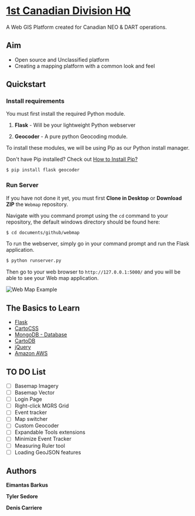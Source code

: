 # [1st Canadian Division HQ](http://1stcdndiv.com)

A Web GIS Platform created for Canadian NEO & DART operations.

## Aim

* Open source and Unclassified platform
* Creating a mapping platform with a common look and feel

## Quickstart

### Install requirements

You must first install the required Python module.

1. **Flask** - Will be your lightweight Python webserver

2. **Geocoder** - A pure python Geocoding module.

To install these modules, we will be using Pip as our Python install manager.

Don't have Pip installed? Check out [How to Install Pip?](http://pip.readthedocs.org/en/latest/installing.html)

```bash
$ pip install flask geocoder
```

### Run Server

If you have not done it yet, you must first  **Clone in Desktop** or **Download ZIP** the `Webmap` repository.

Navigate with you command prompt using the `cd` command to your repository, the default windows directory should be found here:

```bash
$ cd documents/github/webmap
```

To run the webserver, simply go in your command prompt and run the Flask application.

```bash
$ python runserver.py
```

Then go to your web browser to `http://127.0.0.1:5000/` and you will be able to see your Web map application.

![Web Map Example](https://raw.githubusercontent.com/mce-scarto/webmap/master/webmap/static/images/example_map.jpg)



## The Basics to Learn

* [Flask](http://flask.pocoo.org/)
* [CartoCSS](https://www.mapbox.com/tilemill/docs/manual/carto/)
* [MongoDB - Database](http://mongolab.com/)
* [CartoDB](http://cartodb.com/develop)
* [jQuery](http://jquery.com/)
* [Amazon AWS](https://aws.amazon.com/marketplace/pp/B007Z5YWX4)

## TO DO List

- [ ] Basemap Imagery
- [ ] Basemap Vector
- [ ] Login Page
- [ ] Right-click MGRS Grid
- [ ] Event tracker
- [ ] Map switcher
- [ ] Custom Geocoder
- [ ] Expandable Tools extensions
- [ ] Minimize Event Tracker
- [ ] Measuring Ruler tool
- [ ] Loading GeoJSON features

## Authors

**Eimantas Barkus**

**Tyler Sedore**

**Denis Carriere**
